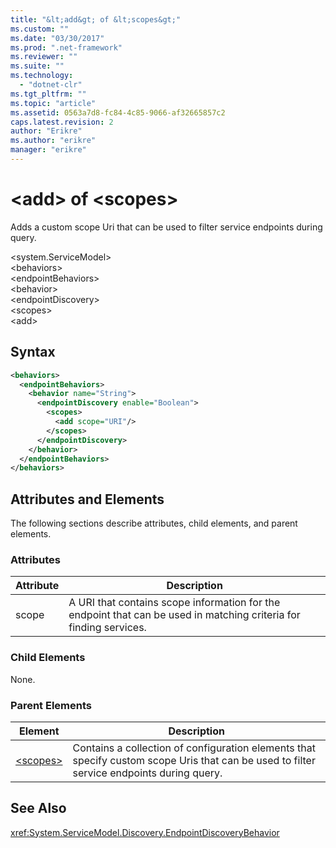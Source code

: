 ```yaml
---
title: "&lt;add&gt; of &lt;scopes&gt;"
ms.custom: ""
ms.date: "03/30/2017"
ms.prod: ".net-framework"
ms.reviewer: ""
ms.suite: ""
ms.technology: 
  - "dotnet-clr"
ms.tgt_pltfrm: ""
ms.topic: "article"
ms.assetid: 0563a7d8-fc84-4c85-9066-af32665857c2
caps.latest.revision: 2
author: "Erikre"
ms.author: "erikre"
manager: "erikre"
---
```

# &lt;add&gt; of &lt;scopes&gt;
Adds a custom scope Uri that can be used to filter service endpoints during query.  
  
\<system.ServiceModel>  
\<behaviors>  
\<endpointBehaviors>  
\<behavior>  
\<endpointDiscovery>  
\<scopes>  
\<add>  
  
## Syntax  
  
```xml  
<behaviors>
  <endpointBehaviors>
    <behavior name="String">
      <endpointDiscovery enable="Boolean">
        <scopes>
          <add scope="URI"/>
        </scopes>
      </endpointDiscovery>
    </behavior>
  </endpointBehaviors>
</behaviors>  
```  
  
## Attributes and Elements  
 The following sections describe attributes, child elements, and parent elements.  
  
### Attributes  
  
|Attribute|Description|  
|---------------|-----------------|  
|scope|A URI that contains scope information for the endpoint that can be used in matching criteria for finding services.|  
  
### Child Elements  
 None.  
  
### Parent Elements  
  
|Element|Description|  
|-------------|-----------------|  
|[\<scopes>](../../../../../docs/framework/configure-apps/file-schema/wcf/scopes.md)|Contains a collection of configuration elements that specify custom scope Uris that can be used to filter service endpoints during query.|  
  
## See Also  
 <xref:System.ServiceModel.Discovery.EndpointDiscoveryBehavior>
